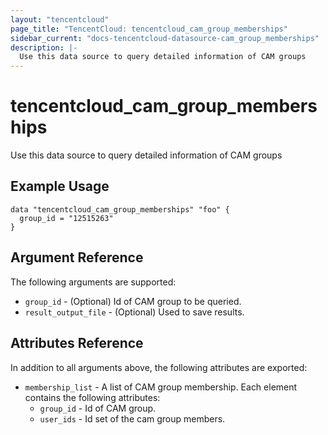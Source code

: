 ```yaml
---
layout: "tencentcloud"
page_title: "TencentCloud: tencentcloud_cam_group_memberships"
sidebar_current: "docs-tencentcloud-datasource-cam_group_memberships"
description: |-
  Use this data source to query detailed information of CAM groups
---
```


# tencentcloud_cam_group_memberships

Use this data source to query detailed information of CAM groups

## Example Usage

```hcl
data "tencentcloud_cam_group_memberships" "foo" {
  group_id = "12515263"
}
```

## Argument Reference

The following arguments are supported:

* `group_id` - (Optional) Id of CAM group to be queried.
* `result_output_file` - (Optional) Used to save results.

## Attributes Reference

In addition to all arguments above, the following attributes are exported:

* `membership_list` - A list of CAM group membership. Each element contains the following attributes:
  * `group_id` - Id of CAM group.
  * `user_ids` - Id set of the cam group members.


